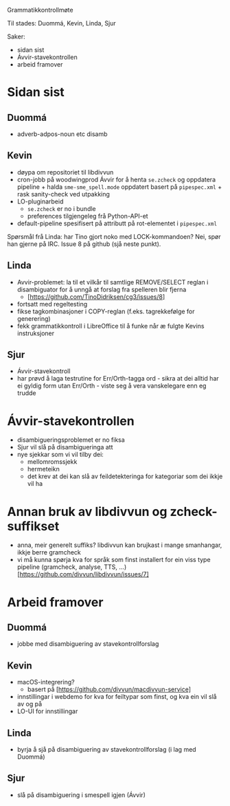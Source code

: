 Grammatikkontrollmøte

Til stades: Duommá, Kevin, Linda, Sjur

Saker:
* sidan sist
* Ávvir-stavekontrollen
* arbeid framover

# Sidan sist

## Duommá
* adverb-adpos-noun etc disamb

## Kevin
* døypa om repositoriet til libdivvun
* cron-jobb på woodwingprod Ávvir for å henta `se.zcheck` og oppdatera
  pipeline + halda `sme-sme_spell.mode` oppdatert basert på `pipespec.xml` +
  rask sanity-check ved utpakking
* LO-pluginarbeid
    - `se.zcheck` er no i bundle
    - preferences tilgjengeleg frå Python-API-et
* default-pipeline spesifisert på attributt på rot-elementet i `pipespec.xml`

Spørsmål frå Linda: har Tino gjort noko med LOCK-kommandoen? Nei, spør han
gjerne på IRC. Issue 8 på github (sjå neste punkt).

## Linda
* Avvir-problemet: la til et vilkår til samtlige REMOVE/SELECT reglan i
  disambiguator for å unngå at forslag fra spelleren blir fjerna
    - [https://github.com/TinoDidriksen/cg3/issues/8]
* fortsatt med regeltesting
* fikse tagkombinasjoner i COPY-reglan (f.eks. tagrekkefølge for generering)
* fekk grammatikkontroll i LibreOffice til å funke når æ fulgte Kevins
  instruksjoner

## Sjur
* Ávvir-stavekontroll
* har prøvd å laga testrutine for Err/Orth-tagga ord - sikra at dei alltid har
  ei gyldig form utan Err/Orth - viste seg å vera vanskelegare enn eg trudde

# Ávvir-stavekontrollen

* disambigueringsproblemet er no fiksa
* Sjur vil slå på disambigueringa att
* nye sjekkar som vi vil tilby dei:
    - mellomromssjekk
    - hermeteikn
    - det krev at dei kan slå av feildetekteringa for kategoriar som dei ikkje vil
   ha

# Annan bruk av libdivvun og zcheck-suffikset

* anna, meir generelt suffiks? libdivvun kan brujkast i mange smanhangar, ikkje
  berre gramcheck
* vi må kunna spørja kva for språk som finst installert for ein viss type
  pipeline (gramcheck, analyse, TTS, ...)
  [https://github.com/divvun/libdivvun/issues/7]

# Arbeid framover

##  Duommá
* jobbe med disambiguering av stavekontrollforslag

## Kevin
* macOS-integrering?
    - basert på [https://github.com/divvun/macdivvun-service]
* innstillingar i webdemo for kva for feiltypar som finst, og kva ein vil slå av
  og på
* LO-UI for innstillingar

## Linda
* byrja å sjå på disambiguering av stavekontrollforslag (i lag med Duommá)

## Sjur
* slå på disambiguering i smespell igjen (Ávvir)
